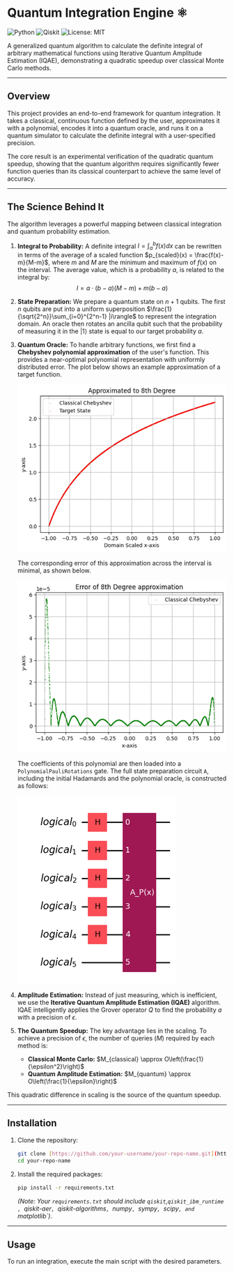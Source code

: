 # Quantum Integration Engine ⚛️

![Python](https://img.shields.io/badge/Python-3.11-blue.svg)
![Qiskit](https://img.shields.io/badge/Qiskit-2.2.1-6232E4.svg)
![License: MIT](https://img.shields.io/badge/License-MIT-yellow.svg)

A generalized quantum algorithm to calculate the definite integral of arbitrary mathematical functions using Iterative Quantum Amplitude Estimation (IQAE), demonstrating a quadratic speedup over classical Monte Carlo methods.

---

## Overview

This project provides an end-to-end framework for quantum integration. It takes a classical, continuous function defined by the user, approximates it with a polynomial, encodes it into a quantum oracle, and runs it on a quantum simulator to calculate the definite integral with a user-specified precision.

The core result is an experimental verification of the quadratic quantum speedup, showing that the quantum algorithm requires significantly fewer function queries than its classical counterpart to achieve the same level of accuracy.

---

## The Science Behind It

The algorithm leverages a powerful mapping between classical integration and quantum probability estimation.

1.  **Integral to Probability:** A definite integral $I = \int_a^b f(x) dx$ can be rewritten in terms of the average of a scaled function $p_{scaled}(x) = \frac{f(x)-m}{M-m}$, where $m$ and $M$ are the minimum and maximum of $f(x)$ on the interval. The average value, which is a probability $a$, is related to the integral by:
    $$I = a \cdot (b-a)(M-m) + m(b-a)$$

2.  **State Preparation:** We prepare a quantum state on $n+1$ qubits. The first $n$ qubits are put into a uniform superposition $\frac{1}{\sqrt{2^n}}\sum_{i=0}^{2^n-1} |i\rangle$ to represent the integration domain. An oracle then rotates an ancilla qubit such that the probability of measuring it in the $|1\rangle$ state is equal to our target probability $a$.

3.  **Quantum Oracle:** To handle arbitrary functions, we first find a **Chebyshev polynomial approximation** of the user's function. This provides a near-optimal polynomial representation with uniformly distributed error. The plot below shows an example approximation of a target function.

    ![Chebyshev Approximation Plot](images/chebyshev_approximation.png)

    The corresponding error of this approximation across the interval is minimal, as shown below.

    ![Chebyshev Error Plot](images/chebyshev_error.png)

    The coefficients of this polynomial are then loaded into a `PolynomialPauliRotations` gate. The full state preparation circuit `A`, including the initial Hadamards and the polynomial oracle, is constructed as follows:

    ![State Preparation Circuit Diagram](images/state_preparation.png)

4.  **Amplitude Estimation:** Instead of just measuring, which is inefficient, we use the **Iterative Quantum Amplitude Estimation (IQAE)** algorithm. IQAE intelligently applies the Grover operator $Q$ to find the probability $a$ with a precision of $\epsilon$.

5.  **The Quantum Speedup:** The key advantage lies in the scaling. To achieve a precision of $\epsilon$, the number of queries ($M$) required by each method is:
    * **Classical Monte Carlo:** $M_{classical} \approx O\left(\frac{1}{\epsilon^2}\right)$
    * **Quantum Amplitude Estimation:** $M_{quantum} \approx O\left(\frac{1}{\epsilon}\right)$

This quadratic difference in scaling is the source of the quantum speedup.

---

## Installation

1.  Clone the repository:
    ```bash
    git clone [https://github.com/your-username/your-repo-name.git](https://github.com/your-username/your-repo-name.git)
    cd your-repo-name
    ```

2.  Install the required packages:
    ```bash
    pip install -r requirements.txt
    ```
    *(Note: Your `requirements.txt` should include `qiskit`,`qiskit_ibm_runtime , `qiskit-aer`, `qiskit-algorithms`, `numpy`, `sympy`, `scipy`, and `matplotlib`)*.

---

## Usage

To run an integration, execute the main script with the desired parameters.
